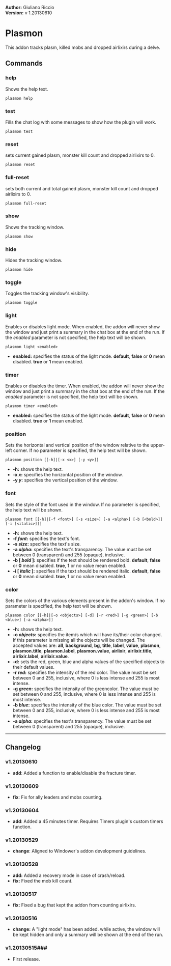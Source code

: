 **Author:** Giuliano Riccio  
**Version:** v 1.20130610

# Plasmon #
This addon tracks plasm, killed mobs and dropped airlixirs during a delve.

## Commands ##
### help ###
Shows the help text.

```
plasmon help
```

### test ###
Fills the chat log with some messages to show how the plugin will work.

```
plasmon test
```

### reset ###
sets current gained plasm, monster kill count and dropped airlixirs to 0.

```
plasmon reset
```

### full-reset ###
sets both current and total gained plasm, monster kill count and dropped airlixirs to 0.

```
plasmon full-reset
```

### show ###
Shows the tracking window.

```
plasmon show
```

### hide ###
Hides the tracking window.

```
plasmon hide
```

### toggle ###
Toggles the tracking window's visibility.

```
plasmon toggle
```

### light ###
Enables or disables light mode. When enabled, the addon will never show the window and just print a summary in the chat box at the end of the run. If the _enabled_ parameter is not specified, the help text will be shown.

```
plasmon light <enabled>
```
* **enabled:** specifies the status of the light mode. **default**, **false** or **0** mean disabled. **true** or **1** mean enabled.

### timer ###
Enables or disables the timer. When enabled, the addon will never show the window and just print a summary in the chat box at the end of the run. If the _enabled_ parameter is not specified, the help text will be shown.

```
plasmon timer <enabled>
```
* **enabled:** specifies the status of the light mode. **default**, **false** or **0** mean disabled. **true** or **1** mean enabled.

### position ###
Sets the horizontal and vertical position of the window relative to the upper-left corner. If no parameter is specified, the help text will be shown.

```
plasmon position [[-h]|[-x <x>] [-y <y>]]
```
* **-h:** shows the help text.
* **-x _x_:** specifies the horizontal position of the window.
* **-y _y_:** specifies the vertical position of the window.

### font ###
Sets the style of the font used in the window. If no parameter is specified, the help text will be shown.

```
plasmon font [[-h]|[-f <font>] [-s <size>] [-a <alpha>] [-b [<bold>]] [-i [<italic>]]]
```
* **-h:** shows the help text.
* **-f _font_:** specifies the text's font.
* **-s _size_:** specifies the text's size.
* **-a _alpha_:** specifies the text's transparency. The value must be set between 0 (transparent) and 255 (opaque), inclusive.
* **-b [ _bold_ ]:** specifies if the text should be rendered bold. **default**, **false** or **0** mean disabled. **true**, **1** or no value mean enabled.
* **-i [ _italic_ ]:** specifies if the text should be rendered italic. **default**, **false** or **0** mean disabled. **true**, **1** or no value mean enabled.

### color ###
Sets the colors of the various elements present in the addon's window. If no parameter is specified, the help text will be shown.

```
plasmon color [[-h]|[-o <objects>] [-d] [-r <red>] [-g <green>] [-b <blue>] [-a <alpha>]]
```
* **-h:** shows the help text.
* **-o _objects_:** specifies the item/s which will have its/their color changed. If this parameter is missing all the objects will be changed. The accepted values are: **all**, **background**, **bg**, **title**, **label**, **value**, **plasmon**, **plasmon.title**, **plasmon.label**, **plasmon.value**, **airlixir**, **airlixir.title**, **airlixir.label**, **airlixir.value**.
* **-d:** sets the red, green, blue and alpha values of the specified objects to their default values.
* **-r _red_:** specifies the intensity of the red color. The value must be set between 0 and 255, inclusive, where 0 is less intense and 255 is most intense.
* **-g _green_:** specifies the intensity of the greencolor. The value must be set between 0 and 255, inclusive, where 0 is less intense and 255 is most intense.
* **-b _blue_:** specifies the intensity of the blue color. The value must be set between 0 and 255, inclusive, where 0 is less intense and 255 is most intense.
* **-a _alpha_:** specifies the text's transparency. The value must be set between 0 (transparent) and 255 (opaque), inclusive.

----

## Changelog ##

### v1.20130610 ###
* **add**: Added a function to enable/disable the fracture timer.

### v1.20130609 ###
* **fix**: Fix for ally leaders and mobs counting.

### v1.20130604 ###
* **add**: Added a 45 minutes timer. Requires Timers plugin's custom timers function.

### v1.20130529 ###
* **change**: Aligned to Windower's addon development guidelines.

### v1.20130528 ###
* **add:** Added a recovery mode in case of crash/reload.
* **fix:** Fixed the mob kill count.

### v1.20130517 ###
* **fix:** Fixed a bug that kept the addon from counting airlixirs.

### v1.20130516 ###
* **change:** A "light mode" has been added. while active, the window will be kept hidden and only a summary will be shown at the end of the run.

### v1.20130515###
* First release.
